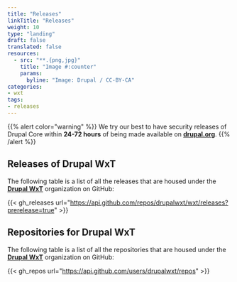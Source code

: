 ```yaml
---
title: "Releases"
linkTitle: "Releases"
weight: 10
type: "landing"
draft: false
translated: false
resources:
  - src: "**.{png,jpg}"
    title: "Image #:counter"
    params:
      byline: "Image: Drupal / CC-BY-CA"
categories:
- wxt
tags:
- releases
---
```


{{% alert color="warning" %}}
We try our best to have security releases of Drupal Core within **24-72 hours** of being made available on **[drupal.org](https://www.drupal.org/project/drupal)**.
{{% /alert %}}

## Releases of Drupal WxT

The following table is a list of all the releases that are housed under the **[Drupal WxT][wxt]** organization on GitHub:

{{< gh_releases url="https://api.github.com/repos/drupalwxt/wxt/releases?prerelease=true" >}}

## Repositories for Drupal WxT

The following table is a list of all the repositories that are housed under the **[Drupal WxT][wxt]** organization on GitHub:

{{< gh_repos url="https://api.github.com/users/drupalwxt/repos" >}}

<!-- Links Referenced -->

[drupal]:      https://www.drupal.org/project/drupal
[wxt]:         https://github.com/drupalwxt/wxt

